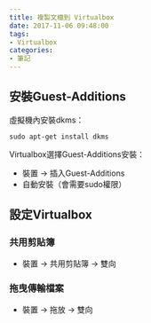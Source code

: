 ```yaml
---
title: 複製文檔到 Virtualbox
date: 2017-11-06 09:48:00
tags: 
- Virtualbox
categories:
- 筆記
---
```

## 安裝Guest-Additions
虛擬機內安裝dkms：
```
sudo apt-get install dkms
```
Virtualbox選擇Guest-Additions安裝：
* 裝置 -> 插入Guest-Additions
* 自動安裝（會需要sudo權限）

## 設定Virtualbox

### 共用剪貼簿
* 裝置 -> 共用剪貼簿 -> 雙向

### 拖曳傳輸檔案
* 裝置 -> 拖放 -> 雙向
